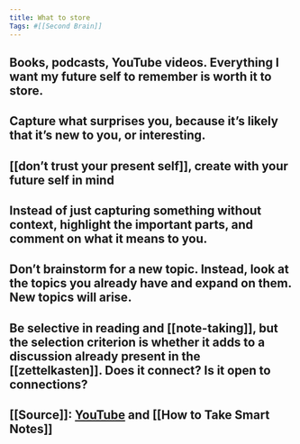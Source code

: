 ```yaml
---
title: What to store
Tags: #[[Second Brain]]
---
```


## Books, podcasts, YouTube videos. Everything I want my future self to remember is worth it to store.
## Capture what surprises you, because it’s likely that it’s new to you, or interesting.
## [[don’t trust your present self]], create with your future self in mind
## Instead of just capturing something without context, highlight the important parts, and comment on what it means to you.
## Don’t brainstorm for a new topic. Instead, look at the topics you already have and expand on them. New topics will arise.
## Be selective in reading and [[note-taking]], but the selection criterion is whether it adds to a discussion already present in the [[zettelkasten]]. Does it connect? Is it open to connections?
## [[Source]]: [YouTube](https://youtu.be/4bxpsvcW2mc) and [[How to Take Smart Notes]]
